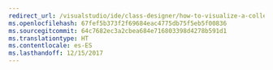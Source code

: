 ```yaml
---
redirect_url: /visualstudio/ide/class-designer/how-to-visualize-a-collection-association
ms.openlocfilehash: 67fef5b373f2f69684eac4775db75f5eb5f00836
ms.sourcegitcommit: 64c7682ec3a2cbea684e716803398d4278b591d1
ms.translationtype: HT
ms.contentlocale: es-ES
ms.lasthandoff: 12/15/2017
---
```


